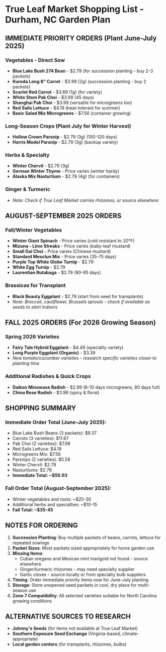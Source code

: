 # True Leaf Market Shopping List - Durham, NC Garden Plan

## IMMEDIATE PRIORITY ORDERS (Plant June-July 2025)

### Vegetables - Direct Sow
- **Blue Lake Bush 274 Bean** - $2.79 (for succession planting - buy 2-3 packets)
- **Kuroda Long 8" Carrot** - $3.99 (2g) (succession planting - buy 2 packets)
- **Scarlet Red Carrot** - $3.69 (1g) (for variety)
- **White Stem Pak Choi** - $3.99 (45 days)
- **Shanghai Pak Choi** - $3.99 (versatile for microgreens too)
- **Red Sails Lettuce** - $4.19 (heat-tolerant for summer)
- **Basic Salad Mix Microgreens** - $7.56 (container growing)

### Long-Season Crops (Plant July for Winter Harvest)
- **Hollow Crown Parsnip** - $2.79 (3g) (100-120 days)
- **Harris Model Parsnip** - $2.79 (3g) (backup variety)

### Herbs & Specialty
- **Winter Chervil** - $2.79 (3g)
- **German Winter Thyme** - Price varies (winter hardy)
- **Alaska Mix Nasturtium** - $2.79 (4g) (for containers)

### Ginger & Turmeric
- *Note: Check if True Leaf Market carries rhizomes, or source elsewhere*

## AUGUST-SEPTEMBER 2025 ORDERS

### Fall/Winter Vegetables
- **Winter Giant Spinach** - Price varies (cold resistant to 20°F)
- **Mizuna - Lime Streaks** - Price varies (baby-leaf mustard)
- **Small Gai Choi** - Price varies (Chinese mustard)
- **Standard Mesclun Mix** - Price varies (35-75 days)
- **Purple Top White Globe Turnip** - $2.79
- **White Egg Turnip** - $2.79
- **Laurentian Rutabaga** - $2.79 (90-95 days)

### Brassicas for Transplant
- **Black Beauty Eggplant** - $2.79 (start from seed for transplants)
- *Note: Broccoli, cauliflower, Brussels sprouts - check if available as seeds to start indoors*

## FALL 2025 ORDERS (For 2026 Growing Season)

### Spring 2026 Varieties
- **Fairy Tale Hybrid Eggplant** - $4.49 (specialty variety)
- **Long Purple Eggplant (Organic)** - $3.39
- *New tomato/cucumber varieties - research specific varieties closer to planting time*

### Additional Radishes & Quick Crops
- **Daikon Minowase Radish** - $2.99 (6-10 days microgreens, 60 days full)
- **China Rose Radish** - $3.99 (spicy & floral)

## SHOPPING SUMMARY

### Immediate Order Total (June-July 2025):
- Blue Lake Bush Beans (3 packets): $8.37
- Carrots (3 varieties): $11.67
- Pak Choi (2 varieties): $7.98
- Red Sails Lettuce: $4.19
- Microgreens Mix: $7.56
- Parsnips (2 varieties): $5.58
- Winter Chervil: $2.79
- Nasturtiums: $2.79
- **Immediate Total: ~$50.93**

### Fall Order Total (August-September 2025):
- Winter vegetables and roots: ~$25-30
- Additional herbs and specialties: ~$10-15
- **Fall Total: ~$35-45**

## NOTES FOR ORDERING

1. **Succession Planting**: Buy multiple packets of beans, carrots, lettuce for repeated sowings
2. **Packet Sizes**: Most packets sized appropriately for home garden use
3. **Missing Items**: 
   - Cuban oregano and Mexican mint marigold not found - source elsewhere
   - Ginger/turmeric rhizomes - may need specialty supplier
   - Garlic cloves - source locally or from specialty bulb suppliers
4. **Timing**: Order immediate priority items now for June-July planting
5. **Storage**: Store unopened seed packets in cool, dry place for multi-season use
6. **Zone 7 Compatibility**: All selected varieties suitable for North Carolina growing conditions

## ALTERNATIVE SOURCES TO RESEARCH
- **Johnny's Seeds** (for items not available at True Leaf Market)
- **Southern Exposure Seed Exchange** (Virginia-based, climate-appropriate)
- **Local garden centers** (for transplants, rhizomes, bulbs)